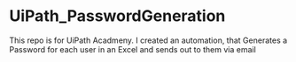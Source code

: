 # UiPath_PasswordGeneration
This repo is for UiPath Acadmeny. I created an automation, that Generates a Password for each user in an Excel and sends out to them via email
